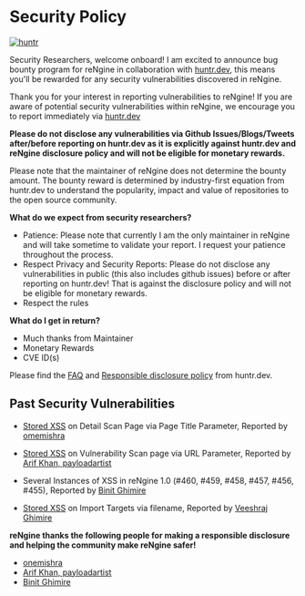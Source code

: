 # Security Policy
[![huntr](https://cdn.huntr.dev/huntr_security_badge_mono.svg)](https://huntr.dev/bounties/disclose/?target=https%3A%2F%2Fgithub.com%2Fyogeshojha%2Frengine)

Security Researchers, welcome onboard! I am excited to announce bug bounty program for reNgine in collaboration with [huntr.dev](https://huntr.dev), this means you'll be rewarded for any security vulnerabilities discovered in reNgine.

Thank you for your interest in reporting vulnerabilities to reNgine! If you are aware of potential security vulnerabilities within reNgine, we encourage you to report immediately via [huntr.dev](https://huntr.dev/bounties/disclose/?target=https%3A%2F%2Fgithub.com%2Fyogeshojha%2Frengine)

**Please do not disclose any vulnerabilities via Github Issues/Blogs/Tweets after/before reporting on huntr.dev as it is explicitly against huntr.dev and reNgine disclosure policy and will not be eligible for monetary rewards.**

Please note that the maintainer of reNgine does not determine the bounty amount.
The bounty reward is determined by industry-first equation from huntr.dev to understand the popularity, impact and value of repositories to the open source community.

**What do we expect from security researchers?**

* Patience: Please note that currently I am the only maintainer in reNgine and will take sometime to validate your report. I request your patience throughout the process.
* Respect Privacy and Security Reports: Please do not disclose any vulnerabilities in public (this also includes github issues) before or after reporting on huntr.dev! That is against the disclosure policy and will not be eligible for monetary rewards.
* Respect the rules

**What do I get in return?**

* Much thanks from Maintainer
* Monetary Rewards
* CVE ID(s)

Please find the [FAQ](https://www.huntr.dev/faq) and [Responsible disclosure policy](https://www.huntr.dev/policy/) from huntr.dev.

## Past Security Vulnerabilities

* [Stored XSS](https://github.com/yogeshojha/rengine/issues/178) on Detail Scan Page via Page Title Parameter, Reported by [omemishra](https://github.com/omemishra)

* [Stored XSS](https://github.com/yogeshojha/rengine/issues/347) on Vulnerability Scan page via URL Parameter, Reported by [Arif Khan, payloadartist](https://twitter.com/payloadartist)

* Several Instances of XSS in reNgine 1.0 (#460, #459, #458, #457, #456, #455), Reported by [Binit Ghimire](https://github.com/TheBinitGhimire)

* [Stored XSS](https://huntr.dev/bounties/dfd440ba-4330-413c-8b21-a3d8bf02a67e/) on Import Targets via filename, Reported by [Veeshraj Ghimire](https://github.com/V35HR4J)

**reNgine thanks the following people for making a responsible disclosure and helping the community make reNgine safer!**

* [onemishra](https://github.com/omemishra)
* [Arif Khan, payloadartist](https://twitter.com/payloadartist)
* [Binit Ghimire](https://github.com/TheBinitGhimire)
